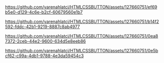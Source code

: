 https://github.com/yarenahlatci/HTMLCSSBUTTON/assets/127660751/ef69b5e0-d129-4c6e-b2cf-60679560e1b7



https://github.com/yarenahlatci/HTMLCSSBUTTON/assets/127660751/b14f2592-fddc-42b1-9219-8887c8ab4977



https://github.com/yarenahlatci/HTMLCSSBUTTON/assets/127660751/0ea87372-2ceb-44e2-9600-634d5e8eeb86



https://github.com/yarenahlatci/HTMLCSSBUTTON/assets/127660751/0e5bcf62-c99a-4db1-9788-4e3da59454c3

